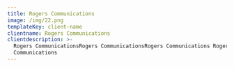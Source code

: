 ```yaml
---
title: Rogers Communications
image: /img/22.png
templateKey: client-name
clientname: Rogers Communications
clientdescription: >-
  Rogers CommunicationsRogers CommunicationsRogers Communications Rogers
  Communications
---
```


